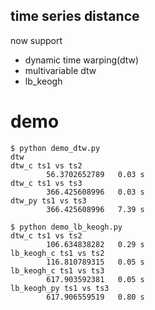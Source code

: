 time series distance
---------------------

now support
- dynamic time warping(dtw)
- multivariable dtw
- lb_keogh


demo
====

```
$ python demo_dtw.py
dtw
dtw_c ts1 vs ts2
        56.3702652789   0.03 s
dtw_c ts1 vs ts3
        366.425608996   0.03 s
dtw_py ts1 vs ts3
        366.425608996   7.39 s
```

```
$ python demo_lb_keogh.py
dtw_c ts1 vs ts2
        106.634838282   0.29 s
lb_keogh_c ts1 vs ts2
        116.810789315   0.05 s
lb_keogh_c ts1 vs ts3
        617.903592381   0.05 s
lb_keogh_py ts1 vs ts3
        617.906559519   0.80 s
```

